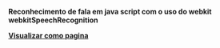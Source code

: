 **Reconhecimento de fala em java script com o uso do webkit webkitSpeechRecognition**

[**Visualizar como pagina**](https://elissonlimavale.github.io/Reconhecimento-de-fala-js/)
 
 
